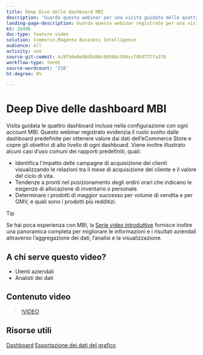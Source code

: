 ```yaml
---
title: Deep Dive delle dashboard MBI
description: 'Guarda questo webinar per una visita guidata delle quattro dashboard incluse nella configurazione con ogni account MBI. '
landing-page-description: Guarda questo webinar registrato per una visita guidata delle quattro dashboard incluse nella configurazione con ogni account MBI.
kt: 10496
doc-type: feature video
solution: Commerce,Magento Business Intelligence
audience: all
activity: use
source-git-commit: 4c8f9de0e88d5406c09568c594ccf954777fa370
workflow-type: tm+mt
source-wordcount: '210'
ht-degree: 0%

---
```


# Deep Dive delle dashboard MBI

Visita guidata le quattro dashboard incluse nella configurazione con ogni account MBI. Questo webinar registrato evidenzia il ruolo svolto dalle dashboard predefinite per ottenere valore dai dati dell’eCommerce Store e copre gli obiettivi di alto livello di ogni dashboard. Viene inoltre illustrato alcuni casi d’uso comuni dei rapporti predefiniti, quali:

- Identifica l&#39;impatto delle campagne di acquisizione dei clienti visualizzando le relazioni tra il mese di acquisizione del cliente e il valore del ciclo di vita.
- Tendenze a pronti nel posizionamento degli ordini orari che indicano le esigenze di allocazione di inventario o personale.
- Determinare i prodotti di maggior successo per volume di vendita e per GMV, e quali sono i prodotti più redditizi.

>[!TIP]
>
>Se hai poca esperienza con MBI, la [Serie video introduttive](./../1-overview.md) fornisce inoltre una panoramica completa per migliorare le informazioni e i risultati aziendali attraverso l’aggregazione dei dati, l’analisi e la visualizzazione.

## A chi serve questo video?

- Utenti aziendali
- Analisti dei dati

## Contenuto video

>[!VIDEO](https://video.tv.adobe.com/v/343498?quality=12&learn=on)

## Risorse utili

[Dashboard](https://docs.magento.com/mbi/data-user/dashboards/ess-dashboards.html)
[Esportazione dei dati del grafico](https://docs.magento.com/mbi/data-user/export-data/exp-chart-dash.html)
